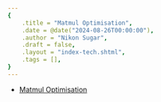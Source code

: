 ```yaml
---
{
    .title = "Matmul Optimisation",
    .date = @date("2024-08-26T00:00:00"),
    .author = "Nikon Sugar",
    .draft = false,
    .layout = "index-tech.shtml",
    .tags = [],
}  
--- 
```


- [Matmul Optimisation](/tech/computer/matmul-optimisation)

